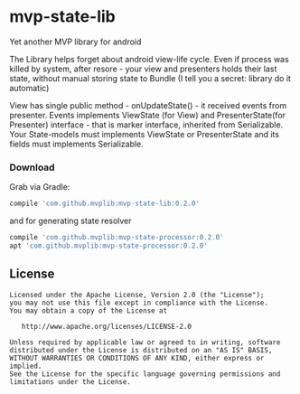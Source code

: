 # mvp-state-lib
Yet another MVP library for android

The Library helps forget about android view-life cycle.
Even if process was killed by system, after resore - your view and presenters holds their last state,
without manual storing state to Bundle (I tell you a secret: library do it automatic)

View has single public method - onUpdateState() - it received events from presenter.
Events implements ViewState (for View) and PresenterState(for Presenter) interface - that is marker interface, inherited from Serializable.
Your State-models must implements ViewState or PresenterState and its fields must implements Serializable.

### Download

Grab via Gradle:
```groovy
compile 'com.github.mvplib:mvp-state-lib:0.2.0'
```
and for generating state resolver
```groovy
compile 'com.github.mvplib:mvp-state-processor:0.2.0'
apt 'com.github.mvplib:mvp-state-processor:0.2.0'
```
License
-------

    Licensed under the Apache License, Version 2.0 (the "License");
    you may not use this file except in compliance with the License.
    You may obtain a copy of the License at

       http://www.apache.org/licenses/LICENSE-2.0

    Unless required by applicable law or agreed to in writing, software
    distributed under the License is distributed on an "AS IS" BASIS,
    WITHOUT WARRANTIES OR CONDITIONS OF ANY KIND, either express or implied.
    See the License for the specific language governing permissions and
    limitations under the License.

